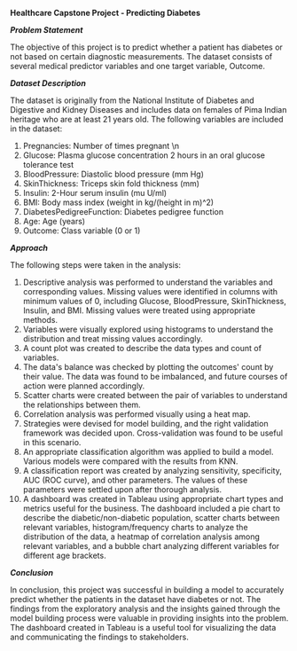 **__Healthcare Capstone Project - Predicting Diabetes__**

_**Problem Statement**_

The objective of this project is to predict whether a patient has diabetes or not based on certain diagnostic measurements. The dataset consists of several medical predictor variables and one target variable, Outcome.

_**Dataset Description**_

The dataset is originally from the National Institute of Diabetes and Digestive and Kidney Diseases and includes data on females of Pima Indian heritage who are at least 21 years old. The following variables are included in the dataset:

1. Pregnancies: Number of times pregnant \n
2. Glucose: Plasma glucose concentration 2 hours in an oral glucose tolerance test
3. BloodPressure: Diastolic blood pressure (mm Hg)
4. SkinThickness: Triceps skin fold thickness (mm)
5. Insulin: 2-Hour serum insulin (mu U/ml)
6. BMI: Body mass index (weight in kg/(height in m)^2)
7. DiabetesPedigreeFunction: Diabetes pedigree function
8. Age: Age (years)
9. Outcome: Class variable (0 or 1)

_**Approach**_

The following steps were taken in the analysis:

1. Descriptive analysis was performed to understand the variables and corresponding values. Missing values were identified in columns with minimum values of 0, including Glucose, BloodPressure, SkinThickness, Insulin, and BMI. Missing values were treated using appropriate methods.
2. Variables were visually explored using histograms to understand the distribution and treat missing values accordingly.
3. A count plot was created to describe the data types and count of variables.
4. The data's balance was checked by plotting the outcomes' count by their value. The data was found to be imbalanced, and future courses of action were planned accordingly.
5. Scatter charts were created between the pair of variables to understand the relationships between them.
6. Correlation analysis was performed visually using a heat map.
7. Strategies were devised for model building, and the right validation framework was decided upon. Cross-validation was found to be useful in this scenario.
8. An appropriate classification algorithm was applied to build a model. Various models were compared with the results from KNN.
9. A classification report was created by analyzing sensitivity, specificity, AUC (ROC curve), and other parameters. The values of these parameters were settled upon after thorough analysis.
10. A dashboard was created in Tableau using appropriate chart types and metrics useful for the business. The dashboard included a pie chart to describe the diabetic/non-diabetic population, scatter charts between relevant variables, histogram/frequency charts to analyze the distribution of the data, a heatmap of correlation analysis among relevant variables, and a bubble chart analyzing different variables for different age brackets.

_**Conclusion**_

In conclusion, this project was successful in building a model to accurately predict whether the patients in the dataset have diabetes or not. The findings from the exploratory analysis and the insights gained through the model building process were valuable in providing insights into the problem. The dashboard created in Tableau is a useful tool for visualizing the data and communicating the findings to stakeholders.
